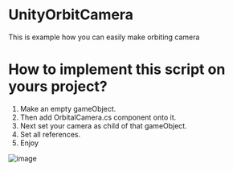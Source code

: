 # UnityOrbitCamera
This is example how you can easily make orbiting camera
# How to implement this script on yours project?
1. Make an empty gameObject.
2. Then add OrbitalCamera.cs component onto it.
3. Next set your camera as child of that gameObject.
4. Set all references.
5. Enjoy


![image](https://user-images.githubusercontent.com/46851343/159782927-8530c689-139c-4bb4-8d9b-6f108ce14009.png)
